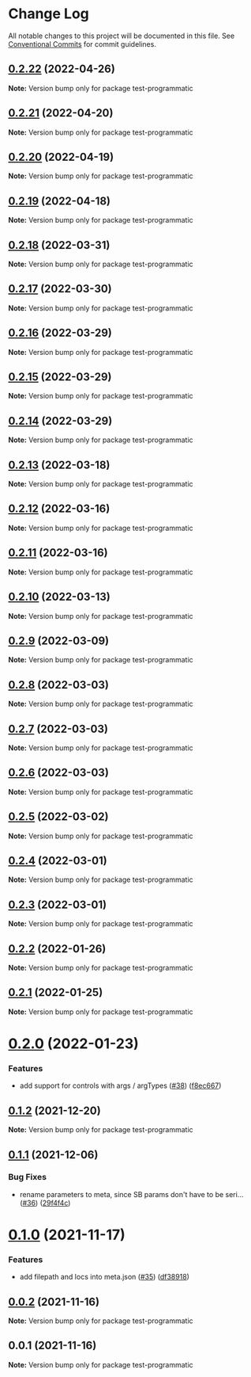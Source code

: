 # Change Log

All notable changes to this project will be documented in this file.
See [Conventional Commits](https://conventionalcommits.org) for commit guidelines.

## [0.2.22](https://github.com/tajo/ladle/compare/test-programmatic@0.2.21...test-programmatic@0.2.22) (2022-04-26)

**Note:** Version bump only for package test-programmatic

## [0.2.21](https://github.com/tajo/ladle/compare/test-programmatic@0.2.20...test-programmatic@0.2.21) (2022-04-20)

**Note:** Version bump only for package test-programmatic

## [0.2.20](https://github.com/tajo/ladle/compare/test-programmatic@0.2.19...test-programmatic@0.2.20) (2022-04-19)

**Note:** Version bump only for package test-programmatic

## [0.2.19](https://github.com/tajo/ladle/compare/test-programmatic@0.2.18...test-programmatic@0.2.19) (2022-04-18)

**Note:** Version bump only for package test-programmatic

## [0.2.18](https://github.com/tajo/ladle/compare/test-programmatic@0.2.17...test-programmatic@0.2.18) (2022-03-31)

**Note:** Version bump only for package test-programmatic

## [0.2.17](https://github.com/tajo/ladle/compare/test-programmatic@0.2.16...test-programmatic@0.2.17) (2022-03-30)

**Note:** Version bump only for package test-programmatic

## [0.2.16](https://github.com/tajo/ladle/compare/test-programmatic@0.2.15...test-programmatic@0.2.16) (2022-03-29)

**Note:** Version bump only for package test-programmatic

## [0.2.15](https://github.com/tajo/ladle/compare/test-programmatic@0.2.14...test-programmatic@0.2.15) (2022-03-29)

**Note:** Version bump only for package test-programmatic

## [0.2.14](https://github.com/tajo/ladle/compare/test-programmatic@0.2.13...test-programmatic@0.2.14) (2022-03-29)

**Note:** Version bump only for package test-programmatic

## [0.2.13](https://github.com/tajo/ladle/compare/test-programmatic@0.2.12...test-programmatic@0.2.13) (2022-03-18)

**Note:** Version bump only for package test-programmatic

## [0.2.12](https://github.com/tajo/ladle/compare/test-programmatic@0.2.11...test-programmatic@0.2.12) (2022-03-16)

**Note:** Version bump only for package test-programmatic

## [0.2.11](https://github.com/tajo/ladle/compare/test-programmatic@0.2.10...test-programmatic@0.2.11) (2022-03-16)

**Note:** Version bump only for package test-programmatic

## [0.2.10](https://github.com/tajo/ladle/compare/test-programmatic@0.2.9...test-programmatic@0.2.10) (2022-03-13)

**Note:** Version bump only for package test-programmatic

## [0.2.9](https://github.com/tajo/ladle/compare/test-programmatic@0.2.8...test-programmatic@0.2.9) (2022-03-09)

**Note:** Version bump only for package test-programmatic

## [0.2.8](https://github.com/tajo/ladle/compare/test-programmatic@0.2.7...test-programmatic@0.2.8) (2022-03-03)

**Note:** Version bump only for package test-programmatic

## [0.2.7](https://github.com/tajo/ladle/compare/test-programmatic@0.2.6...test-programmatic@0.2.7) (2022-03-03)

**Note:** Version bump only for package test-programmatic

## [0.2.6](https://github.com/tajo/ladle/compare/test-programmatic@0.2.5...test-programmatic@0.2.6) (2022-03-03)

**Note:** Version bump only for package test-programmatic

## [0.2.5](https://github.com/tajo/ladle/compare/test-programmatic@0.2.4...test-programmatic@0.2.5) (2022-03-02)

**Note:** Version bump only for package test-programmatic

## [0.2.4](https://github.com/tajo/ladle/compare/test-programmatic@0.2.3...test-programmatic@0.2.4) (2022-03-01)

**Note:** Version bump only for package test-programmatic

## [0.2.3](https://github.com/tajo/ladle/compare/test-programmatic@0.2.2...test-programmatic@0.2.3) (2022-03-01)

**Note:** Version bump only for package test-programmatic

## [0.2.2](https://github.com/tajo/ladle/compare/test-programmatic@0.2.1...test-programmatic@0.2.2) (2022-01-26)

**Note:** Version bump only for package test-programmatic

## [0.2.1](https://github.com/tajo/ladle/compare/test-programmatic@0.2.0...test-programmatic@0.2.1) (2022-01-25)

**Note:** Version bump only for package test-programmatic

# [0.2.0](https://github.com/tajo/ladle/compare/test-programmatic@0.1.2...test-programmatic@0.2.0) (2022-01-23)

### Features

- add support for controls with args / argTypes ([#38](https://github.com/tajo/ladle/issues/38)) ([f8ec667](https://github.com/tajo/ladle/commit/f8ec6679fe7fcd508ca445dbca449549920caba8))

## [0.1.2](https://github.com/tajo/ladle/compare/test-programmatic@0.1.1...test-programmatic@0.1.2) (2021-12-20)

**Note:** Version bump only for package test-programmatic

## [0.1.1](https://github.com/tajo/ladle/compare/test-programmatic@0.1.0...test-programmatic@0.1.1) (2021-12-06)

### Bug Fixes

- rename parameters to meta, since SB params don't have to be seri… ([#36](https://github.com/tajo/ladle/issues/36)) ([29f4f4c](https://github.com/tajo/ladle/commit/29f4f4c596dddc3cce059d4292b51938eaa978d7))

# [0.1.0](https://github.com/tajo/ladle/compare/test-programmatic@0.0.2...test-programmatic@0.1.0) (2021-11-17)

### Features

- add filepath and locs into meta.json ([#35](https://github.com/tajo/ladle/issues/35)) ([df38918](https://github.com/tajo/ladle/commit/df3891850ed5db10c03baac97b423e54baa87821))

## [0.0.2](https://github.com/tajo/ladle/compare/test-programmatic@0.0.1...test-programmatic@0.0.2) (2021-11-16)

**Note:** Version bump only for package test-programmatic

## 0.0.1 (2021-11-16)

**Note:** Version bump only for package test-programmatic
